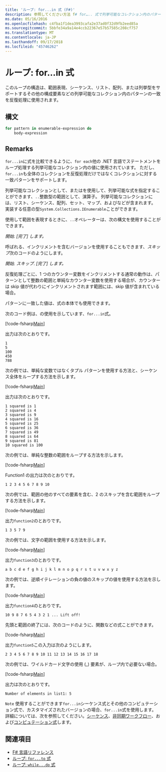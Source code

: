 ```yaml
---
title: 'ループ: for...in 式 (F#)'
description: 参照してください方法 f# for….. 式で列挙可能なコレクション内のパターンの一致を反復処理するループ コンストラクトが使用されます。
ms.date: 05/16/2016
ms.openlocfilehash: c4fba1f1dea3993cafa2e37ad0f32d9fb2eed85a
ms.sourcegitcommit: 5bbfe34a9a14e4ccb22367e57b57585c208cf757
ms.translationtype: MT
ms.contentlocale: ja-JP
ms.lasthandoff: 09/17/2018
ms.locfileid: "45746262"
---
```

# <a name="loops-forin-expression"></a>ループ: for...in 式

このループの構造は、範囲表現、シーケンス、リスト、配列、または列挙型をサポートするその他の構成要素などの列挙可能なコレクション内のパターンの一致を反復処理に使用されます。

## <a name="syntax"></a>構文

```fsharp
for pattern in enumerable-expression do
    body-expression
```

## <a name="remarks"></a>Remarks

`for...in`に式を比較できるように、`for each`他の .NET 言語でステートメントをループ処理する列挙可能なコレクション内の値に使用されています。 ただし、`for...in`も全体のコレクションを反復処理だけではなくコレクションに対する一致パターンをサポートします。

列挙可能なコレクションとして、またはを使用して、列挙可能な式を指定することができます、`..`整数型の範囲として、演算子。 列挙可能なコレクションには、リスト、シーケンス、配列、セット、マップ、およびなどが含まれます。 実装する任意の型`System.Collections.IEnumerable`ことができます。

使用して範囲を表現するときに、`..`オペレーターは、次の構文を使用することができます。

*開始*. *[完了] します。*

呼ばれる、インクリメントを含むバージョンを使用することもできます、*スキップ*次のコードのようにします。

*開始*. *スキップ*. *[完了] します。*

反復処理ごとに、1 つのカウンター変数をインクリメントする通常の動作は、パターンとして整数の範囲と単純なカウンター変数を使用する場合が、カウンターは skip 値が代わりにインクリメントされます範囲には、skip 値が含まれている場合。

パターンに一致した値は、式の本体でも使用できます。

次のコード例は、の使用を示しています、`for...in`式。

[!code-fsharp[Main](../../../samples/snippets/fsharp/lang-ref-2/snippet5201.fs)]

出力は次のとおりです。

```
1
5
100
450
788
```

次の例では、単純な変数ではなくタプル パターンを使用する方法と、シーケンス全体をループする方法を示します。

[!code-fsharp[Main](../../../samples/snippets/fsharp/lang-ref-2/snippet5202.fs)]

出力は次のとおりです。

```
1 squared is 1
2 squared is 4
3 squared is 9
4 squared is 16
5 squared is 25
6 squared is 36
7 squared is 49
8 squared is 64
9 squared is 81
10 squared is 100
```

次の例では、単純な整数の範囲をループする方法を示します。

[!code-fsharp[Main](../../../samples/snippets/fsharp/lang-ref-2/snippet5203.fs)]

Function1 の出力は次のとおりです。

```
1 2 3 4 5 6 7 8 9 10
```

次の例では、範囲の他のすべての要素を含む、2 のスキップを含む範囲をループする方法を示します。

[!code-fsharp[Main](../../../samples/snippets/fsharp/lang-ref-2/snippet5204.fs)]

出力`function2`のとおりです。

```
1 3 5 7 9
```

次の例では、文字の範囲を使用する方法を示します。

[!code-fsharp[Main](../../../samples/snippets/fsharp/lang-ref-2/snippet5205.fs)]

出力`function3`のとおりです。

```
a b c d e f g h i j k l m n o p q r s t u v w x y z
```

次の例では、逆順イテレーションの負の値のスキップの値を使用する方法を示します。

[!code-fsharp[Main](../../../samples/snippets/fsharp/lang-ref-2/snippet5208.fs)]

出力`function4`のとおりです。

```
10 9 8 7 6 5 4 3 2 1 ... Lift off!
```

先頭と範囲の終了には、次のコードのように、関数などの式ことができます。

[!code-fsharp[Main](../../../samples/snippets/fsharp/lang-ref-2/snippet5206.fs)]

出力`function5`この入力は次のようにします。

```
2 3 4 5 6 7 8 9 10 11 12 13 14 15 16 17 18
```

次の例では、ワイルドカード文字の使用 (\_) 要素が、ループ内で必要ない場合。

[!code-fsharp[Main](../../../samples/snippets/fsharp/lang-ref-2/snippet5207.fs)]

出力は次のとおりです。

```
Number of elements in list1: 5
```

`Note` 使用することができます`for...in`シーケンス式とその他のコンピュテーション式で、カスタマイズされたバージョンの場合、`for...in`式を使用します。 詳細については、次を参照してください。[シーケンス](sequences.md)、[非同期ワークフロー](asynchronous-workflows.md)、および[コンピュテーション式](computation-expressions.md)します。

## <a name="see-also"></a>関連項目

- [F# 言語リファレンス](index.md)
- [ループ: `for...to` 式](loops-for-to-expression.md)
- [ループ: `while...do` 式](loops-while-do-expression.md)
